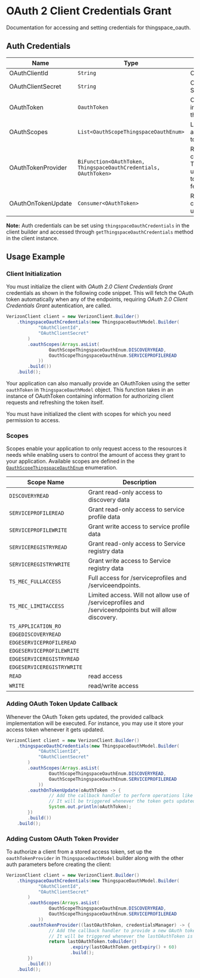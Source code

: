 
# OAuth 2 Client Credentials Grant



Documentation for accessing and setting credentials for thingspace_oauth.

## Auth Credentials

| Name | Type | Description | Setter | Getter |
|  --- | --- | --- | --- | --- |
| OAuthClientId | `String` | OAuth 2 Client ID | `oauthClientId` | `getOauthClientId()` |
| OAuthClientSecret | `String` | OAuth 2 Client Secret | `oauthClientSecret` | `getOauthClientSecret()` |
| OAuthToken | `OauthToken` | Object for storing information about the OAuth token | `oauthToken` | `getOauthToken()` |
| OAuthScopes | `List<OauthScopeThingspaceOauthEnum>` | List of scopes that apply to the OAuth token | `oauthScopes` | `getOauthScopes()` |
| OAuthTokenProvider | `BiFunction<OAuthToken, ThingspaceOauthCredentials, OAuthToken>` | Registers a callback for oAuth Token Provider used for automatic token fetching/refreshing. | `oauthTokenProvider` | `getOauthTokenProvider()` |
| OAuthOnTokenUpdate | `Consumer<OAuthToken>` | Registers a callback for token update event. | `oauthOnTokenUpdate` | `getOauthOnTokenUpdate()` |



**Note:** Auth credentials can be set using `thingspaceOauthCredentials` in the client builder and accessed through `getThingspaceOauthCredentials` method in the client instance.

## Usage Example

### Client Initialization

You must initialize the client with *OAuth 2.0 Client Credentials Grant* credentials as shown in the following code snippet. This will fetch the OAuth token automatically when any of the endpoints, requiring *OAuth 2.0 Client Credentials Grant* autentication, are called.

```java
VerizonClient client = new VerizonClient.Builder()
    .thingspaceOauthCredentials(new ThingspaceOauthModel.Builder(
            "OAuthClientId",
            "OAuthClientSecret"
        )
        .oauthScopes(Arrays.asList(
                OauthScopeThingspaceOauthEnum.DISCOVERYREAD,
                OauthScopeThingspaceOauthEnum.SERVICEPROFILEREAD
            ))
        .build())
    .build();
```



Your application can also manually provide an OAuthToken using the setter `oauthToken` in `ThingspaceOauthModel` object. This function takes in an instance of OAuthToken containing information for authorizing client requests and refreshing the token itself.

You must have initialized the client with scopes for which you need permission to access.

### Scopes

Scopes enable your application to only request access to the resources it needs while enabling users to control the amount of access they grant to your application. Available scopes are defined in the [`OauthScopeThingspaceOauthEnum`](../../doc/models/oauth-scope-thingspace-oauth-enum.md) enumeration.

| Scope Name | Description |
|  --- | --- |
| `DISCOVERYREAD` | Grant read-only access to discovery data |
| `SERVICEPROFILEREAD` | Grant read-only access to service profile data |
| `SERVICEPROFILEWRITE` | Grant write access to service profile data |
| `SERVICEREGISTRYREAD` | Grant read-only access to Service registry data |
| `SERVICEREGISTRYWRITE` | Grant write access to Service registry data |
| `TS_MEC_FULLACCESS` | Full access for /serviceprofiles and /serviceendpoints. |
| `TS_MEC_LIMITACCESS` | Limited access. Will not allow use of /serviceprofiles and /serviceendpoints but will allow discovery. |
| `TS_APPLICATION_RO` |  |
| `EDGEDISCOVERYREAD` |  |
| `EDGESERVICEPROFILEREAD` |  |
| `EDGESERVICEPROFILEWRITE` |  |
| `EDGESERVICEREGISTRYREAD` |  |
| `EDGESERVICEREGISTRYWRITE` |  |
| `READ` | read access |
| `WRITE` | read/write access |

### Adding OAuth Token Update Callback

Whenever the OAuth Token gets updated, the provided callback implementation will be executed. For instance, you may use it store your access token whenever it gets updated.

```java
VerizonClient client = new VerizonClient.Builder()
    .thingspaceOauthCredentials(new ThingspaceOauthModel.Builder(
            "OAuthClientId",
            "OAuthClientSecret"
        )
        .oauthScopes(Arrays.asList(
                OauthScopeThingspaceOauthEnum.DISCOVERYREAD,
                OauthScopeThingspaceOauthEnum.SERVICEPROFILEREAD
            ))
        .oauthOnTokenUpdate(oAuthToken -> {
                // Add the callback handler to perform operations like save to DB or file etc.
                // It will be triggered whenever the token gets updated
                System.out.println(oAuthToken);
        })
        .build())
    .build();
```

### Adding Custom OAuth Token Provider

To authorize a client from a stored access token, set up the `oauthTokenProvider` in `ThingspaceOauthModel` builder along with the other auth parameters before creating the client:

```java
VerizonClient client = new VerizonClient.Builder()
    .thingspaceOauthCredentials(new ThingspaceOauthModel.Builder(
            "OAuthClientId",
            "OAuthClientSecret"
        )
        .oauthScopes(Arrays.asList(
                OauthScopeThingspaceOauthEnum.DISCOVERYREAD,
                OauthScopeThingspaceOauthEnum.SERVICEPROFILEREAD
            ))
        .oauthTokenProvider((lastOAuthToken, credentialsManager) -> {
                // Add the callback handler to provide a new OAuth token
                // It will be triggered whenever the lastOAuthToken is undefined or expired
                return lastOAuthToken.toBuilder()
                        .expiry(lastOAuthToken.getExpiry() + 60)
                        .build();
        })
        .build())
    .build();
```


